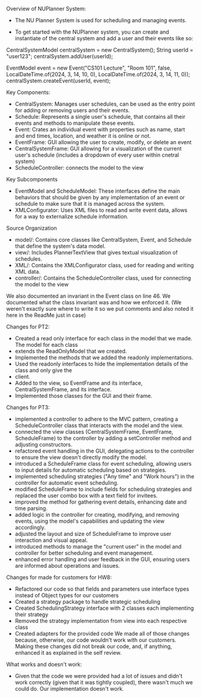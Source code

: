 Overview of NUPlanner System:
- The NU Planner System is used for scheduling and managing events.

- To get started with the NUPlanner system, you can create and instantiate of the central system
  and add a user and their events like so:

CentralSystemModel centralSystem = new CentralSystem();
String userId = "user123";
centralSystem.addUser(userId);

EventModel event = new Event("CS101 Lecture", "Room 101", false,
LocalDateTime.of(2024, 3, 14, 10, 0),
LocalDateTime.of(2024, 3, 14, 11, 0));
centralSystem.createEvent(userId, event);

Key Components:
- CentralSystem: Manages user schedules, can be used as the entry point for adding or removing
  users and their events.
- Schedule: Represents a single user's schedule, that contains all their events and methods
  to manipulate these events.
- Event: Crates an individual event with properties such as name, start and end times, location,
  and weather it is online or not.
- EventFrame: GUI allowing the user to create, modify, or delete an event
- CentralSystemFrame: GUI allowing for a visualization of the current user's schedule (includes
a dropdown of every user within cnetral system)
- ScheduleController: connects the model to the view

Key Subcomponents
- EventModel and ScheduleModel: These interfaces define the main behaviors that should be given
  by any implementation of an event or schedule to make sure that it is managed across the system.
- XMLConfigurator: Uses XML files to read and write event data, allows for a way to externalize
  schedule information.

Source Organization
- model/: Contains core classes like CentralSystem, Event, and Schedule that define the system's
  data model.
- view/: Includes PlannerTextView that gives textual visualization of schedules.
- XML/: Contains the XMLConfigurator class, used for reading and writing XML data.
- controller/: Contains the ScheduleController class, used for connecting the model to the view

We also documented an invariant in the Event class on line 46. We documented what the class
invariant was and how we enforced it. (We weren't exactly sure where to write it so we put comments
and also noted it here in the ReadMe just in case)

Changes for PT2:
- Created a read only interface for each class in the model that we made. The model for each class 
- extends the ReadOnlyModel that we created.
- Implemented the methods that we added the readonly implementations.
- Used the readonly interfaces to hide the implementation details of the class and only give the 
- client.
- Added to the view, so EventFrame and its interface, CentralSystemFrame, and its interface.
- Implemented those classes for the GUI and their frame.

Changes for PT3:
- implemented a controller to adhere to the MVC pattern, creating a ScheduleController class that interacts with the model and the view.
- connected the view classes (CentralSystemFrame, EventFrame, ScheduleFrame) to the controller by adding a setController method and adjusting constructors.
- refactored event handling in the GUI, delegating actions to the controller to ensure the view doesn't directly modify the model.
- introduced a ScheduleFrame class for event scheduling, allowing users to input details for automatic scheduling based on strategies.
- implemented scheduling strategies ("Any time" and "Work hours") in the controller for automatic event scheduling.
- modified ScheduleFrame to include fields for scheduling strategies and replaced the user combo box with a text field for invitees.
- improved the method for gathering event details, enhancing date and time parsing. 
- added logic in the controller for creating, modifying, and removing events, using the model's capabilities and updating the view accordingly.
- adjusted the layout and size of ScheduleFrame to improve user interaction and visual appeal.
- introduced methods to manage the "current user" in the model and controller for better scheduling and event management.
- enhanced error handling and user feedback in the GUI, ensuring users are informed about operations and issues.


Changes for made for customers for HW8:
- Refactored our code so that fields and parameters use interface types instead of Object types for our customers
- Created a strategy package to handle strategic scheduling
- Created SchedulingStrategy interface with 2 classes each implementing their strategy
- Removed the strategy implementation from view into each respective class
- Created adapters for the provided code
We made all of those changes because, otherwise, our code wouldn't work with our customers. Making these changes
did not break our code, and, if anything, enhanced it as explained in the self review.

What works and doesn't work:
- Given that the code we were provided had a lot of issues and didn't work correctly (given that it was 
tightly coupled), there wasn't much we could do. Our implementation doesn't work.


